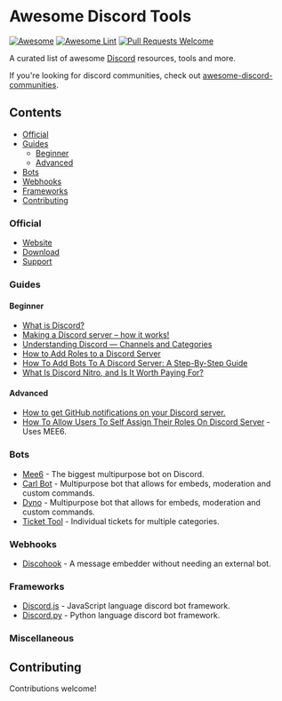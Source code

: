 # Awesome Discord Tools
[![Awesome](https://awesome.re/badge.svg)](https://awesome.re) 
[![Awesome Lint](https://github.com/KieranRobson/awesomed-discord-tools/actions/workflows/Awesome%20Lint.yaml/badge.svg?branch=main)](https://github.com/KieranRobson/awesomed-discord-tools/actions/workflows/Awesome%20Lint.yaml)
[![Pull Requests Welcome](https://img.shields.io/badge/PRs-welcome-brightgreen.svg?style=flat-square)](https://github.com/KieranRobson/awesomed-discord-tools/pulls)


<p>
  A curated list of awesome <a href="http://www.discord.com/">Discord</a> resources, tools and more. 
</p>
 If you're looking for discord communities, check out <a href="https://github.com/mhxion/awesome-discord-communities#readme">awesome-discord-communities</a>.

## Contents
* [Official](#official)
* [Guides](#guides)
     * [Beginner](#beginner)
     * [Advanced](#advanced)
* [Bots](#bots)
* [Webhooks](#webhooks)
* [Frameworks](#frameworks)
* [Contributing](#contributing)
 
### Official
* [Website](https://discord.com)
* [Download](https://discord.com/download)
* [Support](https://support.discord.com/hc/en-us)

### Guides
#### Beginner
* [What is Discord?](https://discord.com/safety/360044149331-what-is-discord)
* [Making a Discord server – how it works!](https://www.ionos.co.uk/digitalguide/server/know-how/how-to-make-a-discord-server/)
* [Understanding Discord — Channels and Categories](https://medium.com/cbblog/understanding-discord-channels-and-categories-431a77f31abe#:~:text=Category%20%E2%80%94%20Used%20to%20organize%20Channels%20into%20sections,at%20the%20same%20time%20via%20the%20Category%20Settings.)
* [How to Add Roles to a Discord Server](https://www.makeuseof.com/how-to-add-roles-to-discord-server/)
* [How To Add Bots To A Discord Server: A Step-By-Step Guide](https://screenrant.com/discord-bots-server-guide-dd/#:~:text=How%20to%20Add%20Bots%20to%20Discord%201%20Step,Give%20The%20Bot%20A%20Role.%20...%20See%20More.)
* [What Is Discord Nitro, and Is It Worth Paying For?](https://www.howtogeek.com/667816/what-is-discord-nitro-and-is-it-worth-paying-for/)

#### Advanced
* [How to get GitHub notifications on your Discord server.](https://dev.to/inezabonte/how-to-get-github-notifications-on-your-discord-server-2j9o#:~:text=Head%20over%20to%20your%20repo%20then%20settings%20%3D%3E,choose%20the%20events%20which%20should%20trigger%20the%20webhook.)
* [How To Allow Users To Self Assign Their Roles On Discord Server](https://techwiser.com/how-to-allow-users-to-self-assign-their-roles-on-discord-server/#:~:text=To%20users%20have%20to%20assign%20roles%20on%20their,they%20have%20on%20your%20server%20and%20save%20changes.) - Uses MEE6. 

### Bots
* [Mee6](https://mee6.xyz/) - The biggest multipurpose bot on Discord.
* [Carl Bot](https://Carl.gg) - Multipurpose bot that allows for embeds, moderation and custom commands.
* [Dyno](https://dyno.gg) - Multipurpose bot that allows for embeds, moderation and custom commands.
* [Ticket Tool](https://tickettool.xyz/home-display) - Individual tickets for multiple categories.


### Webhooks
* [Discohook](https://discohook.org/) - A message embedder without needing an external bot.


### Frameworks
* [Discord.js](https://github.com/discordjs) - JavaScript language discord bot framework.
* [Discord.py](https://discordpy.readthedocs.io/en/stable/) - Python language discord bot framework.

### Miscellaneous

## Contributing

Contributions welcome!
